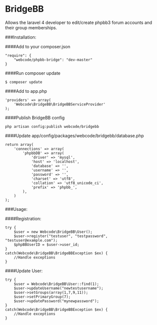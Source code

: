 BridgeBB
===========

Allows the laravel 4 developer to edit/create phpbb3 forum accounts and their group memberships.

###Installation:

####Add to your composer.json
```
"require": {
    "webcode/phpbb-bridge": "dev-master"
}
```
####Run composer update
```
$ composer update
```
####Add to app.php
```
'providers' => array(
    'Webcode\BridgeBB\BridgeBBServiceProvider'
);
```
####Publish BridgeBB config
```
php artisan config:publish webcode/bridgebb
```
####Update app/config/packages/webcode/bridgebb/database.php
```
return array(
    'connections' => array(
        'phpbbDB' => array(
            'driver' => 'mysql',
            'host' => 'localhost',
            'database' => '',
            'username' => '',
            'password' => '',
            'charset' => 'utf8',
            'collation' => 'utf8_unicode_ci',
            'prefix' => 'phpbb_',
        ),
    )
);
```

###Usage:

####Registration:
```
try {
    $user = new Webcode\BridgeBB\User();
    $user->register("testuser", "testpassword", "testuser@example.com");
    $phpBBUserID = $user->user_id;
}
catch(Webcode\BridgeBB\BridgeBBException $ex) {
    //Handle exceptions
}
```

####Update User:
```
try {
    $user = Webcode\BridgeBB\User::find(1);
    $user->updateUsername("newtestusername");
    $user->setGroups(array(1,7,9,11));
    $user->setPrimaryGroup(7);
    $user->updatePassword("mynewpassword");
}
catch(Webcode\BridgeBB\BridgeBBException $ex) {
    //Handle exceptions
}
```
